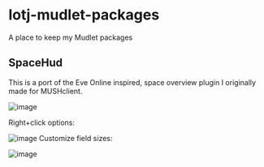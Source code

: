 # lotj-mudlet-packages

A place to keep my Mudlet packages

## SpaceHud

This is a port of the Eve Online inspired, space overview plugin I originally made for MUSHclient.

![image](https://user-images.githubusercontent.com/13019467/147528865-da6f64e2-dc79-4779-9159-7d8ac113ef32.png)

Right+click options:

![image](https://user-images.githubusercontent.com/13019467/147528916-80999181-7f3d-44e0-88de-bd9f3b01b4bf.png)
Customize field sizes:

![image](https://user-images.githubusercontent.com/13019467/147528971-88ed99f6-a49a-4d7c-b2db-45760fd7df2a.png)
